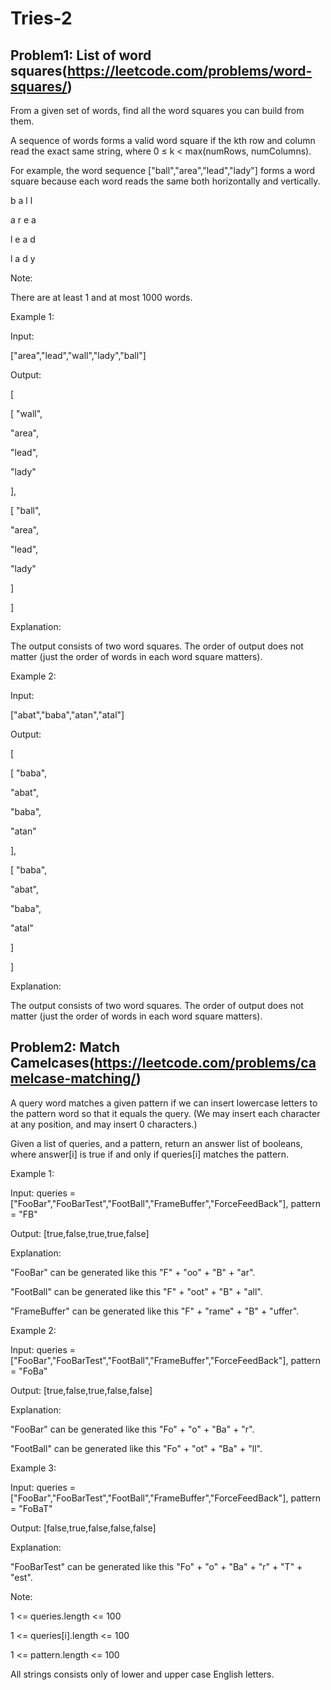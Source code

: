 # Tries-2

## Problem1: List of word squares(https://leetcode.com/problems/word-squares/)
From a given set of words, find all the word squares you can build from them.

A sequence of words forms a valid word square if the kth row and column read the exact same string, where 0 ≤ k < max(numRows, numColumns).

For example, the word sequence ["ball","area","lead","lady"] forms a word square because each word reads the same both horizontally and vertically.

b a l l

a r e a

l e a d

l a d y

Note:

There are at least 1 and at most 1000 words.

Example 1:

Input:

["area","lead","wall","lady","ball"]

Output:

[
 
 [ "wall",
 
 "area",
 
 "lead",
 
 "lady"
 
 ],
 
 [ "ball",
 
 "area",
 
 "lead",
 
 "lady"
 
 ]

]


Explanation:

The output consists of two word squares. The order of output does not matter (just the order of words in each word square matters).

Example 2:

Input:

["abat","baba","atan","atal"]

Output:

[

 [ "baba",

"abat",

"baba",

"atan"

],

[ "baba",

"abat",

"baba",

"atal"

]

]

Explanation:

The output consists of two word squares. The order of output does not matter (just the order of words in each word square matters).

## Problem2: Match Camelcases(https://leetcode.com/problems/camelcase-matching/)

A query word matches a given pattern if we can insert lowercase letters to the pattern word so that it equals the query. (We may insert each character at any position, and may insert 0 characters.)

Given a list of queries, and a pattern, return an answer list of booleans, where answer[i] is true if and only if queries[i] matches the pattern.

Example 1:

Input: queries = ["FooBar","FooBarTest","FootBall","FrameBuffer","ForceFeedBack"], pattern = "FB"

Output: [true,false,true,true,false]

Explanation: 

"FooBar" can be generated like this "F" + "oo" + "B" + "ar".

"FootBall" can be generated like this "F" + "oot" + "B" + "all".

"FrameBuffer" can be generated like this "F" + "rame" + "B" + "uffer".

Example 2:

Input: queries = ["FooBar","FooBarTest","FootBall","FrameBuffer","ForceFeedBack"], pattern = "FoBa"

Output: [true,false,true,false,false]

Explanation: 

"FooBar" can be generated like this "Fo" + "o" + "Ba" + "r".

"FootBall" can be generated like this "Fo" + "ot" + "Ba" + "ll".

Example 3:

Input: queries = ["FooBar","FooBarTest","FootBall","FrameBuffer","ForceFeedBack"], pattern = "FoBaT"

Output: [false,true,false,false,false]

Explanation: 

"FooBarTest" can be generated like this "Fo" + "o" + "Ba" + "r" + "T" + "est".

Note:

1 <= queries.length <= 100

1 <= queries[i].length <= 100

1 <= pattern.length <= 100

All strings consists only of lower and upper case English letters.

